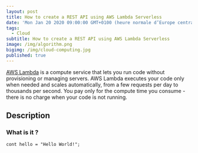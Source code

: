 ```yaml
---
layout: post
title: How to create a REST API using AWS Lambda Serverless
date: 'Mon Jan 20 2020 09:00:00 GMT+0100 (heure normale d’Europe centrale)'
tags:
  - Cloud
subtitle: How to create a REST API using AWS Lambda Serverless
image: /img/algorithm.png
bigimg: /img/cloud-computing.jpg
published: true
---
```


[AWS Lambda](https://aws.amazon.com/lambda/) is a compute service that lets you run code without provisioning or managing servers. AWS Lambda executes your code only when needed and scales automatically, from a few requests per day to thousands per second. You pay only for the compute time you consume - there is no charge when your code is not running.

## Description

### What is it ?

```JS
cont hello = "Hello World!";
```
